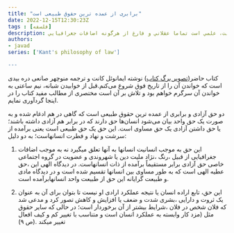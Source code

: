 ```yaml
---
title: "برابری از عمده ترین حقوق طبیعی است"
date: 2022-12-15T12:30:23Z
tags : [فلسفه]
description: علم حقوق عبارت است از شناخت حقوق طبيعي و اين غير از حقوقدان بودن است كه به انواع قانون گذاري در علم حقوق اطلاق مي شود . علم حقوق بر اساس مباني تفكر كانت، علمي است تماما عقلاني و فارغ از هرگونه اضافات جغرافيايي..
authors:
- javad
series: ['Kant's philosophy of law']

---
```


کتاب حاضر([تصویر برگ کتاب](/crime/img/kant-book.jpg)) نوشته  ایمانوئل کانت و ترجمه منوچهر صانعی دره بيدی است که خواندن آن را از تاریخ فوق شروع می‌کنم.قبل از خوابیدن شبانه، نیم ساعتی به خواندن آن سرگرم خواهم بود و تلاش بر آن است مختصری از مطالب مفید کتاب را در اینجا گردآوری نمایم.

دو حق آزادی و برابری از عمده ترین حقوق طبیعی است که گاهی در هم ادغام شده و به صورت یک حق واحد بیان می‌شود انسان‌ها حق دارند که در برابر هم آزادی داشته باشند؛ یا حق داشتن آزادی یک حق مساوی است. این حق یک حق طبیعی است یعنی برآمده از سرشت و نهاد و فطرت انسانهاست؛ به دو دلیل:

1. این حق به موجب انسانیت انسانها به آنها تعلق میگیرد نه به موجب اضافات جغرافیایی از قبیل ،رنگ ،نژاد ملیت دین یا شهروندی و عضویت در گروه اجتماعی خاصی حق آزادی برابر مستقیماً برآمده از ذات انسانهاست. در دیدگاه الهی این ،حق عطیه الهی است که به طور مساوی بین انسانها تقسیم شده است و در دیدگاه مادی و طبیعت گرایانه این حق از طبیعت واحد انسانهابرآمده است. 

2. این حق، تابع اراده انسان یا نتیجه عملکرد ارادی او نیست تا بتوان برای آن به عنوان یک ثروت و دارایی ،بشری شدت و ضعف یا افزایش و کاهش تصور کرد و مدعی شد که فلان شخص در فلان ،شرایط بیشتر از آن برخوردار است؛ در حالی که سایر حقوق مثل (مزد کار وابسته به عملکرد انسان است و متناسب با تغيير كم و كيف افعال تغییر میکند .(ص ٩)
